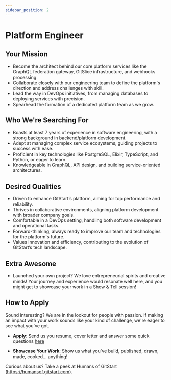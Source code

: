 ```yaml
---
sidebar_position: 2
---
```


# Platform Engineer

## Your Mission
- Become the architect behind our core platform services like the GraphQL federation gateway, GitSlice infrastructure, and webhooks processing.
- Collaborate closely with our engineering team to define the platform's direction and address challenges with skill.
- Lead the way in DevOps initiatives, from managing databases to deploying services with precision.
- Spearhead the formation of a dedicated platform team as we grow.

## Who We're Searching For
- Boasts at least 7 years of experience in software engineering, with a strong background in backend/platform development.
- Adept at managing complex service ecosystems, guiding projects to success with ease.
- Proficient in key technologies like PostgreSQL, Elixir, TypeScript, and Python, or eager to learn.
- Knowledgeable in GraphQL, API design, and building service-oriented architectures.

## Desired Qualities
- Driven to enhance GitStart’s platform, aiming for top performance and reliability.
- Thrives in collaborative environments, aligning platform development with broader company goals.
- Comfortable in a DevOps setting, handling both software development and operational tasks.
- Forward-thinking, always ready to improve our team and technologies for the platform's future.
- Values innovation and efficiency, contributing to the evolution of GitStart’s tech landscape.

## Extra Awesome
- Launched your own project? We love entrepreneurial spirits and creative minds! Your journey and experience would resonate well here, and you might get to showcase your work in a Show & Tell session!

## How to Apply
Sound interesting? We are in the lookout for people with passion. If making an impact with your work sounds like your kind of challenge, we're eager to see what you've got.

- **Apply**: Send us you resume, cover letter and answer some quick questions [here](https://app.dover.io/dover/careers/482eaf88-623f-4e72-a58d-10c48df103b9)

- **Showcase Your Work**: Show us what you've build, published, drawn, made, cooked... anything!

Curious about us? Take a peek at Humans of GitStart (https://humansof.gitstart.com).
